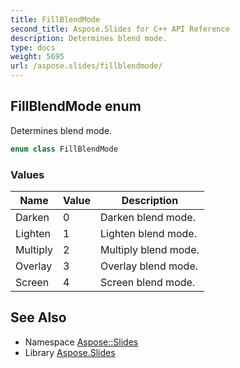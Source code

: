 ```yaml
---
title: FillBlendMode
second_title: Aspose.Slides for C++ API Reference
description: Determines blend mode.
type: docs
weight: 5695
url: /aspose.slides/fillblendmode/
---
```

## FillBlendMode enum


Determines blend mode.

```cpp
enum class FillBlendMode
```

### Values

| Name | Value | Description |
| --- | --- | --- |
| Darken | 0 | Darken blend mode. |
| Lighten | 1 | Lighten blend mode. |
| Multiply | 2 | Multiply blend mode. |
| Overlay | 3 | Overlay blend mode. |
| Screen | 4 | Screen blend mode. |

## See Also

* Namespace [Aspose::Slides](../)
* Library [Aspose.Slides](../../)